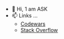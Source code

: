 - 👋 Hi, 1 am ASK
- 📫 Links ...
  - [Codewars](https://www.codewars.com/users/1amASK)
  - [Stack Overflow](https://stackoverflow.com/users/21972152/ask)

<!---
1amASK/1amASK is a ✨ special ✨ repository because its `README.md` (this file) appears on your GitHub profile.
You can click the Preview link to take a look at your changes.
--->
